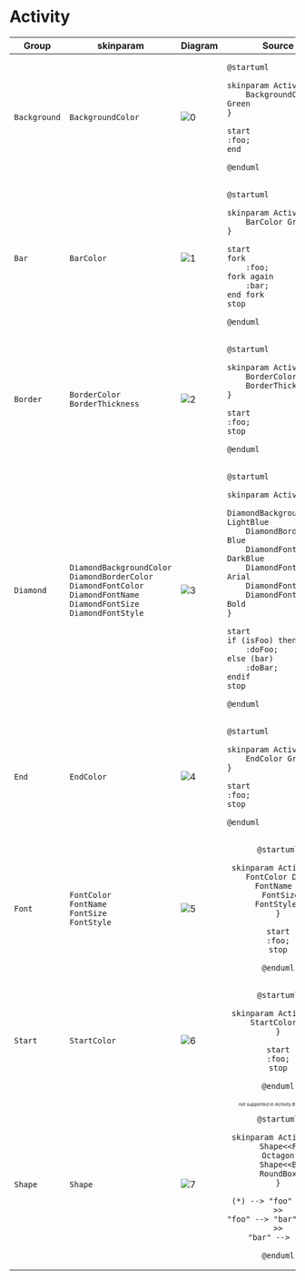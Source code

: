 # Activity

<table>
    <thead>
    <tr>
        <th>Group</th>
        <th>skinparam</th>
        <th>Diagram</th>
        <th>Source</th>
    </tr>
    </thead>
    <tbody>
        <tr>
            <td><code>Background</code></td>
            <td><code>BackgroundColor</code></td>
            <td><img
                    src="http://www.plantuml.com/plantuml/proxy?idx=0&fmt=svg&cache=no&src=https://raw.githubusercontent.com/tomasz-zablocki/plantuml-theme-reference/wip/skinparams/activity.txt"
                    alt="0"/></td>
<td>

```puml
@startuml

skinparam Activity {
    BackgroundColor Green
}

start
:foo;
end

@enduml
```
</td>
        </tr>
        <tr>
            <td><code>Bar</code></td>
            <td><code>BarColor</code></td>
            <td><img alt="1" src="http://www.plantuml.com/plantuml/proxy?idx=1&fmt=svg&cache=no&src=https://raw.githubusercontent.com/tomasz-zablocki/plantuml-theme-reference/wip/skinparams/activity.txt"/></td>
<td>

```puml
@startuml

skinparam Activity {
    BarColor Green
}

start
fork
    :foo;
fork again
    :bar;
end fork
stop

@enduml
```
</td>
        </tr>
        <tr>
            <td><code>Border</code></td>
            <td>
                <code>BorderColor</code><br/>
                <code>BorderThickness</code>
             </td>
            <td><img alt="2" src="http://www.plantuml.com/plantuml/proxy?idx=2&fmt=svg&cache=no&src=https://raw.githubusercontent.com/tomasz-zablocki/plantuml-theme-reference/wip/skinparams/activity.txt"/></td>
<td>

```puml
@startuml

skinparam Activity {
    BorderColor Green
    BorderThickness 5
}

start
:foo;
stop

@enduml
```
</td>
        </tr>
        <tr>
            <td><code>Diamond</code></td>
            <td>
                <code>DiamondBackgroundColor</code><br/>
                <code>DiamondBorderColor</code><br/>
                <code>DiamondFontColor</code><br/>
                <code>DiamondFontName</code><br/>
                <code>DiamondFontSize</code><br/>
                <code>DiamondFontStyle</code>
            </td>
            <td><img alt="3" src="http://www.plantuml.com/plantuml/proxy?idx=3&fmt=svg&cache=no&src=https://raw.githubusercontent.com/tomasz-zablocki/plantuml-theme-reference/wip/skinparams/activity.txt"/></td>
<td>

```puml
@startuml

skinparam Activity {
    DiamondBackgroundColor LightBlue
    DiamondBorderColor Blue
    DiamondFontColor DarkBlue
    DiamondFontName Arial
    DiamondFontSize 18
    DiamondFontStyle Bold
}

start
if (isFoo) then (foo)
    :doFoo;
else (bar)
    :doBar;
endif
stop

@enduml
```
</td>
        </tr>
        <tr>
            <td><code>End</code></td>
            <td><code>EndColor</code></td>
            <td><img alt="4" src="http://www.plantuml.com/plantuml/proxy?idx=4&fmt=svg&cache=no&src=https://raw.githubusercontent.com/tomasz-zablocki/plantuml-theme-reference/wip/skinparams/activity.txt"/></td>
<td>

```puml
@startuml

skinparam Activity {
    EndColor Green
}

start
:foo;
stop

@enduml
```
</td>
        </tr>
        <tr>
            <td><code>Font</code></td>
            <td>
                <code>FontColor</code><br/>
                <code>FontName</code><br/>
                <code>FontSize</code><br/>
                <code>FontStyle</code>
            </td>
            <td><img alt="5" src="http://www.plantuml.com/plantuml/proxy?idx=5&fmt=svg&cache=no&src=https://raw.githubusercontent.com/tomasz-zablocki/plantuml-theme-reference/wip/skinparams/activity.txt"/></td>
<td style="text-align: center">

```puml
@startuml

skinparam Activity {
    FontColor DarkBlue
    FontName Arial
    FontSize 18
    FontStyle Bold
}

start
:foo;
stop

@enduml
```
</td>
        </tr>
        <tr>
            <td><code>Start</code></td>
            <td><code>StartColor</code></td>
            <td><img alt="6" src="http://www.plantuml.com/plantuml/proxy?idx=6&fmt=svg&cache=no&src=https://raw.githubusercontent.com/tomasz-zablocki/plantuml-theme-reference/wip/skinparams/activity.txt"/></td>
<td style="text-align: center">

```puml
@startuml

skinparam Activity {
    StartColor Green
}

start
:foo;
stop

@enduml
```
</td>
        </tr>
        <tr>
            <td>
            <code>Shape</code><br/>
            </td>
            <td><code>Shape</code><br/></td>
            <td><img alt="7" src="http://www.plantuml.com/plantuml/proxy?idx=7&fmt=svg&cache=no&src=https://raw.githubusercontent.com/tomasz-zablocki/plantuml-theme-reference/wip/skinparams/activity.txt"/></td>
<td style="text-align: center">
<span style="padding: 0.3rem; font-style: italic; font-size: 0.5rem">not supported in Activity Beta syntax</span>

```puml
@startuml

skinparam Activity {
    Shape<<Foo>> Octagon
    Shape<<Bar>> RoundBox
}

(*) --> "foo" << Foo >>
"foo" --> "bar" << Bar >>
"bar" --> (*)

@enduml
```
</td>
        </tr>
    </tbody>
</table>
